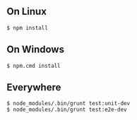 On Linux
--------
    $ npm install

On Windows
----------
    $ npm.cmd install

Everywhere
----------
    $ node_modules/.bin/grunt test:unit-dev
    $ node_modules/.bin/grunt test:e2e-dev
